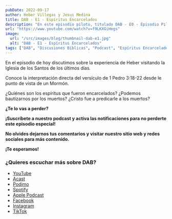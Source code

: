 ```yaml
---
pubDate: 2022-09-17
author: Heber Villegas y Jesus Medina
title: DAB - E1 - Espíritus Encarcelados
description: "En este episodio piloto, titulado DAB - E0 - Episodio Piloto, presentamos el corazón de lo que será Discusiones Bíblicas: un espacio de conversación donde la fe, la curiosidad y el pensamiento crítico se encuentran."
url: "https://www.youtube.com/watch?v=f9LKXGiHegs"
image:
  url: "/src/images/blog/thumbnail-dab-e1.jpg"
  alt: "DAB - E1 - Espíritus Encarcelados"
tags: ["DAB", "Discusiones Bíblicas", "Podcast", "Espíritus Encarcelados", "Biblia", "1 Pedro", "SUD", "Mormones"]
---
```


En el episodio de hoy discutimos sobre la experiencia de Heber visitando la Iglesia de los Santos de los últimos días.

Conoce la interpretación directa del versículo de 1 Pedro 3:18-22 desde le punto de vista de un Mormón.

¿Quiénes son los espíritus que fueron encarcelados? ¿Podemos bautizarnos por los muertos? ¿Cristo fue a predicarle a los muertos?

**¿Te lo vas a perder?**

**¡Suscríbete a nuestro podcast y activa las notificaciones para no perderte este episodio especial!**

**No olvides dejarnos tus comentarios y visitar nuestro sitio web y redes sociales para más contenido.**

**¡Te esperamos!**

### **¿Quieres escuchar más sobre DAB?**

- [YouTube](https://www.youtube.com/@discusionesbiblicas)
- [Acast](https://shows.acast.com/discusionesbiblicas)
- [Podimo](https://share.podimo.com/podcast/ef93b5a2-8bd4-4105-abe3-3c1cffa718b7?creatorId=e12b0f6c-3337-4ab7-abd1-5647481bc9fb&key=GePw0UCkvjln&source=ln&from=studio)
- [Spotify](https://open.spotify.com/show/6YUuB3dgq7vaLK6YVXvs7Q)
- [Apple Podcast](https://podcasts.apple.com/mx/podcast/discusiones-biblicas/id1645841221)
- [Facebook](https://www.facebook.com/discusionesbiblicas)
- [Instagram](https://www.instagram.com/discusionesbiblicas/)
- [TikTok](https://www.tiktok.com/@discusionesbiblicas)